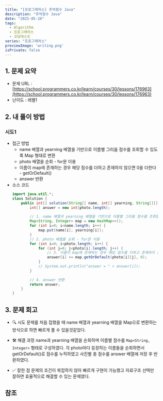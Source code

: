 ```yaml
---
title: "[프로그래머스] 추억점수 Java"
description: "추억점수 Java"
date: "2025-05-26"
tags:
  - Algorithm
  - 프로그래머스
  - 코딩테스트
series: "프로그래머스"
previewImage: 'writing.png'
isPrivate: false
---
```


## 1. 문제 요약
+ 문제 URL : [https://school.programmers.co.kr/learn/courses/30/lessons/176963](https://school.programmers.co.kr/learn/courses/30/lessons/176963)
+ 난이도 : 레벨1

## 2. 내 풀이 방법

### 시도1
+ 접근 방법
    + name 배열과 yearning 배열을 기반으로 이름별 그리움 점수를 조회할 수 있도록 Map 형태로 변환
    + photo 배열을 순회 - for문 이용
    + 이름이 map에 존재하는 경우 해당 점수를 더하고 존재하지 않으면 0을 더한다 - getOrDefault()
    + answer 반환
+ 소스 코드
    ```java
    import java.util.*;
    class Solution {
        public int[] solution(String[] name, int[] yearning, String[][] photo) {
            int[] answer = new int[photo.length];
            
            // 1. name 배열과 yearning 배열을 기반으로 이름별 그리움 점수를 조회할 수 있도록 Map 형태로 변환
            Map<String, Integer> map = new HashMap<>();
            for (int i=0; i<name.length; i++) {
                map.put(name[i], yearning[i]);
            }
            // 2. photo 배열을 순회 - for문 이용
            for (int i=0; i<photo.length; i++) {
                for (int j=0; j<photo[i].length; j++) {
                    // 3. 이름이 map에 존재하는 경우 해당 점수를 더하고 존재하지 않으면 0을 더한다 - getOrDefault
                    answer[i] += map.getOrDefault(photo[i][j], 0);
                }
                // System.out.println("answer = " + answer[i]);
            }
            
            // 4. answer 반환
            return answer;
        }
    }
    ```
## 3. 문제 회고
+ 🔍 시도
문제를 처음 접했을 때  name 배열과 yearning 배열을 Map으로 변환하는 방식으로 하면 빠르게 풀 수 있을것같았다.

+ 🛠 해결 과정
name과 yearning 배열을 순회하며 이름별 점수를 `Map<String, Integer>` 형태로 구성하였다. 각 photo마다 등장하는 이름들을 순회하면서 getOrDefault()로 점수를 누적하였고 사진별 총 점수를 answer 배열에 저장 후 반환하였다.

+ ✅ 잘한 점
문제의 조건이 복잡하지 않아 빠르게 구현이 가능했고 자료구조 선택만 잘하면 효율적으로 해결할 수 있는 문제였다.

## 참조